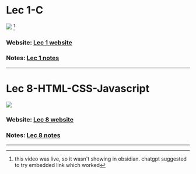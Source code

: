 # Lec 1-C
![](https://www.youtube.com/embed/89cbCbWrM4U?si=mFVmU5FST6rsXZR4)
[^1]
### Website: [Lec 1 website](https://cs50.harvard.edu/x/2025/weeks/1/)
### Notes: [Lec 1 notes](https://cs50.harvard.edu/x/2025/notes/1/)

---
# Lec 8-HTML-CSS-Javascript
![](https://www.youtube.com/embed/xiWUL3M9D8c)
### Website: [Lec 8 website](https://cs50.harvard.edu/x/2025/weeks/8/)
### Notes: [Lec 8 notes](https://cs50.harvard.edu/x/2025/notes/8/)
---

[^1]: this video was live, so it wasn't showing in obsidian. chatgpt suggested to try embedded link which worked
